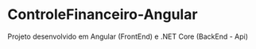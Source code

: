 # ControleFinanceiro-Angular
Projeto desenvolvido em Angular (FrontEnd) e .NET Core (BackEnd - Api)
